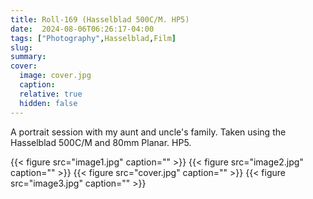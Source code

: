 ```yaml
---
title: Roll-169 (Hasselblad 500C/M. HP5)
date:  2024-08-06T06:26:17-04:00
tags: ["Photography",Hasselblad,Film]
slug: 
summary: 
cover:
  image: cover.jpg
  caption: 
  relative: true
  hidden: false
---
```


A portrait session with my aunt and uncle's family. Taken using the Hasselblad 500C/M and 80mm Planar. HP5.

{{< figure src="image1.jpg" caption="" >}}
{{< figure src="image2.jpg" caption="" >}}
{{< figure src="cover.jpg" caption="" >}}
{{< figure src="image3.jpg" caption="" >}}

